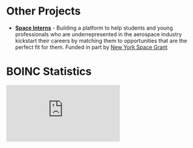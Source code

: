 # Other Projects
- **[Space Interns](spaceintenrs.org)** - Building a platform to help students and young professionals who are underrepresented in the aerospace industry kickstart their careers by matching them to opportunities that are the perfect fit for them. Funded in part by [New York Space Grant](https://www.nyspacegrant.org)

# BOINC Statistics
![boincstats](https://stats.free-dc.org/cpidtagb.php?cpid=b34aec227eb12a33d4f4278135944796&theme=16&cols=1)

<!---
cfu288/cfu288 is a ✨ special ✨ repository because its `README.md` (this file) appears on your GitHub profile.
You can click the Preview link to take a look at your changes.
--->
